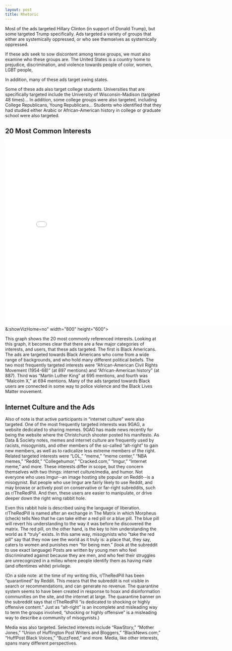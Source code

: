 ```yaml
---
layout: post
title: Rhetoric
---
```


Most of the ads targeted Hillary Clinton (in support of Donald Trump), but some targeted Trump specifically. Ads targeted a variety of groups that either are systemically oppressed, or who see themselves as systemically oppressed. 

If these ads seek to sow discontent among tense groups, we must also examine who these groups are. The United States is a country home to prejudice, discrimination, and violence towards people of color, women, LGBT people, 

In addition, many of these ads target swing states.

Some of these ads also target college students. Universities that are specifically targeted include the University of Wisconsin-Madison (targeted 48 times)… In addition, some college groups were also targeted, including College Republicans, Young Republicans… Students who identified that they had studied either Arabic or African-American history in college or graduate school were also targeted.

## 20 Most Common Interests

<iframe seamless frameborder="0" src="<iframe seamless frameborder="0" src="https://public.tableau.com/views/Locationofads/Sheet1?:embed=y&:display_count=yes&publish=yes&:showVizHome=no" width="800" height="600"></iframe>&:showVizHome=no" width="800" height="600"></iframe>

This graph shows the 20 most commonly referenced interests. Looking at this graph, it becomes clear that there are a few major categories of interests, and users, that these ads targeted. The first is Black Americans. The ads are targeted towards Black Americans who come from a wide range of backgrounds, and who hold many different political beliefs. The two most frequently targeted interests were “African-American Civil Rights Movement (1954-68)” (at 897 mentions) and “African-American history” (at 887). Third was “Martin Luther King” at 695 mentions, and fourth was “Malcolm X,” at 694 mentions. Many of the ads targeted towards Black users are connected in some way to police violence and the Black Lives Matter movement.

## Internet Culture and the Ads

Also of note is that active participants in “internet culture” were also targeted. One of the most frequently targeted interests was 9GAG, a website dedicated to sharing memes. 9GAG has made news recently for being the website where the Christchurch shooter posted his manifesto. As Data & Society notes, memes and internet culture are frequently used by racists, misogynists, and other members of the so-called “alt-right” to gain new members, as well as to radicalize less extreme members of the right. Related targeted interests were “LOL,” “meme,” “meme center,” “NBA memes,” “Reddit,” “Collegehumor,” “Cracked.com,” “Imgur,” “Internet meme,” and more. These interests differ in scope, but they concern themselves with two things: internet culture/media, and humor. Not everyone who uses Imgur--an image hosting site popular on Reddit--is a misogynist. But people who use Imgur are fairly likely to use Reddit, and may browse or actively post on conservative or far-right subreddits, such as r/TheRedPill. And then, these users are easier to manipulate, or drive deeper down the right wing rabbit hole.

Even this rabbit hole is described using the language of liberation. r/TheRedPill is named after an exchange in The Matrix in which Morpheus (check) tells Neo that he can take either a red pill or a blue pill. The blue pill will revert his understanding to the way it was before he discovered the matrix. The red pill, on the other hand, is the key to him understanding the world as it “truly” exists. In this same way, misogynists who “take the red pill” say that they now see the world as it truly is: a place that, they say, caters to women and punishes men “for being men.” (look at the subreddit to use exact language) Posts are written by young men who feel discriminated against because they are men, and who feel their struggles are unrecognized in a milieu where people identify them as having male (and oftentimes white) privilege. 

(On a side note: at the time of my writing this, r/TheRedPill has been “quarantined” by Reddit. This means that the subreddit is not visible in search or recommendations, and can generate no revenue. The quarantine system seems to have been created in response to hoax and disinformation communities on the site, and the internet at large. The quarantine banner on the subreddit says that r/TheRedPill “is dedicated to shocking or highly offensive content.” Just as “alt-right” is an incomplete and misleading way to term the groups involved, “shocking or highly offensive” is a misleading way to describe a community of misogynists.)

Media was also targeted. Selected interests include “RawStory,” “Mother Jones,” “Union of Huffington Post Writers and Bloggers,” “BlackNews.com,” “HuffPost Black Voices,” “BuzzFeed,” and more. Media, like other interests, spans many different perspectives.
